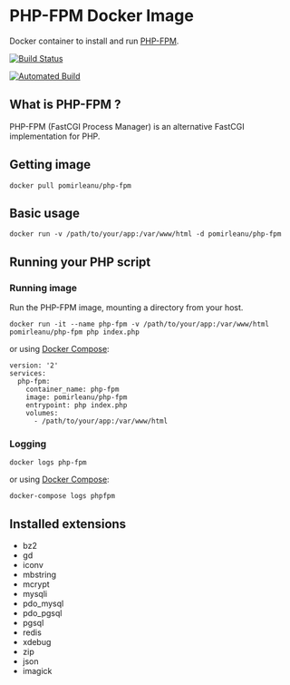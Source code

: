 # PHP-FPM Docker Image

Docker container to install and run [PHP-FPM](https://php-fpm.org/).

[![Build Status](https://travis-ci.org/pomirleanu/php-fpm.svg?branch=master)](https://travis-ci.org/pomirleanu/php-fpm)

[![Automated Build](https://img.shields.io/docker/automated/jrottenberg/ffmpeg.svg)](https://hub.docker.com/r/pomirleanu/php-fpm/builds/)

## What is PHP-FPM ?
PHP-FPM (FastCGI Process Manager) is an alternative FastCGI implementation for PHP.

## Getting image
```shell
docker pull pomirleanu/php-fpm
```

## Basic usage

```shell
docker run -v /path/to/your/app:/var/www/html -d pomirleanu/php-fpm
```

## Running your PHP script

### Running image
Run the PHP-FPM image, mounting a directory from your host.
```shell
docker run -it --name php-fpm -v /path/to/your/app:/var/www/html pomirleanu/php-fpm php index.php
```

or using [Docker Compose](https://docs.docker.com/compose/):

```shell
version: '2'
services:
  php-fpm:
    container_name: php-fpm
    image: pomirleanu/php-fpm
    entrypoint: php index.php
    volumes:
      - /path/to/your/app:/var/www/html
```

### Logging
```shell
docker logs php-fpm
```
or using [Docker Compose](https://docs.docker.com/compose/):
```shell
docker-compose logs phpfpm
```

## Installed extensions
 - bz2
 - gd
 - iconv
 - mbstring
 - mcrypt
 - mysqli
 - pdo_mysql
 - pdo_pgsql
 - pgsql
 - redis
 - xdebug
 - zip
 - json
 - imagick
